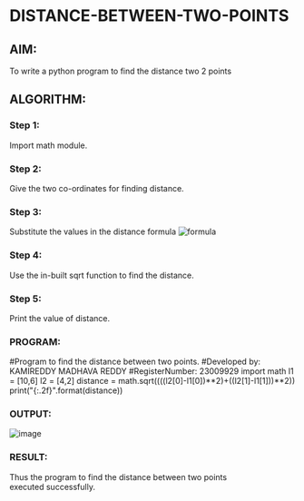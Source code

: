 # DISTANCE-BETWEEN-TWO-POINTS

## AIM:
To write a python program to find the distance two 2 points
## ALGORITHM:
### Step 1: 
Import math module.
### Step 2: 
Give the two co-ordinates for finding distance.
### Step 3: 
Substitute the values in the distance formula  ![formula](/formula.JPG)
### Step 4: 
Use the in-built sqrt function to find the distance.
### Step 5: 
Print the value of distance.
### PROGRAM:

#Program to find the distance between two points.
#Developed by: KAMIREDDY MADHAVA REDDY
#RegisterNumber: 23009929
import math
l1 = [10,6]
l2 = [4,2]
distance = math.sqrt((((l2[0]-l1[0])**2)+((l2[1]-l1[1]))**2))
print("{:.2f}".format(distance))



### OUTPUT:
![image](https://github.com/Madhavareddy09/DISTANCE-BETWEEN-TWO-POINTS/assets/145742470/e465440a-f039-40dc-895b-594a8c282deb)


### RESULT:
Thus the program to find the distance between two points executed successfully.
